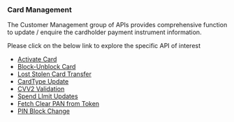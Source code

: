 ### Card Management ###

The Customer Management group of APIs provides comprehensive function to update / enquire the cardholder payment instrument information. 

Please click on the below link to explore the specific API of interest

- [Activate Card](./APIs/Card-Management/Activate-Card.md)
- [Block-Unblock Card](./APIs/Card-Management/Block-Card.md) 
- [Lost Stolen Card Transfer](./APIs/Card-Management/Lost-Stolen-Card-Transfer.md) 
- [CardType Update](./APIs/Card-Management/CardType-Update.md) 
- [CVV2 Validation](./APIs/Card-Management/CVV2-Validation.md) 
- [Spend LImit Updates](./APIs/Card-Management/Spend-limit-Updates.md) 
- [Fetch Clear PAN from Token](./APIs/Card-Management/Fetch-Clear-PAN-from-Token.md) 
- [PIN Block Change](./APIs/Card-Management/PIN-Block-Change.md) 


